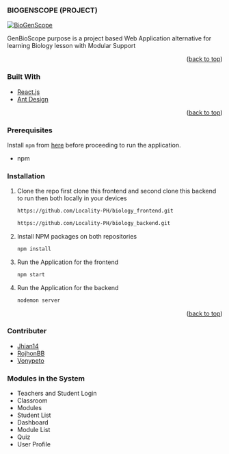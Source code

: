 


<!-- ABOUT THE PROJECT -->

### BIOGENSCOPE (PROJECT)

[![BioGenScope](https://raw.githubusercontent.com/Locality-PH/biology_frontend/main/src/assets/img/genbioscope.svg)](https://www.genbioscope.netlify.app)


GenBioScope purpose is a project based Web Application alternative for learning Biology lesson with Modular Support


<p align="right">(<a href="#top">back to top</a>)</p>


### Built With

* [React.js](https://reactjs.org/)
* [Ant Design](https://ant.design/)

<p align="right">(<a href="#top">back to top</a>)</p>

### Prerequisites

Install `npm` from [here](https://nodejs.org/en/download/) before proceeding to run the application.
* npm

### Installation


1. Clone the repo first clone this frontend and  second clone this backend to run then both locally in your devices
   ```sh
   https://github.com/Locality-PH/biology_frontend.git
   ```
   ```sh
   https://github.com/Locality-PH/biology_backend.git
   ```
3. Install NPM packages on both repositories
   ```sh
   npm install
   ```
4. Run the Application for the frontend
   ```js
   npm start 
   ```
4. Run the Application for the backend
   ```js
   nodemon server
    ```
<p align="right">(<a href="#top">back to top</a>)</p>



<!-- CONTRIBUTING -->

### Contributer

* [ Jhian14](https://github.com/Jhian14) 
* [ RojhonBB](https://github.com/Rojhon) 
* [ Vonypeto](https://github.com/vonypeto) 

### Modules in the System

* Teachers and Student Login
* Classroom 
* Modules 
* Student List 
* Dashboard 
* Module List 
* Quiz 
* User Profile

